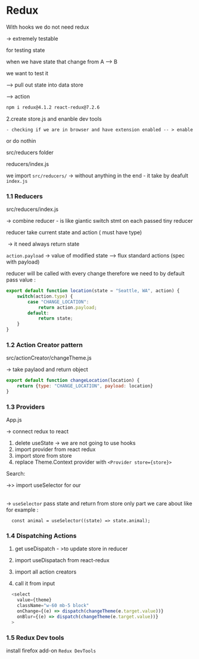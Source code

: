 # Redux

With hooks we do not need redux 

-> extremely testable

for testing state 

when we have state that change from A --> B 

we want to test it 

--> pull out state into data store 

--> action 



```bash
npm i redux@4.1.2 react-redux@7.2.6
```

2.create store.js and enanble dev tools

	- checking if we are in browser and have extension enabled -- > enable

or do nothin 



src/reducers folder 

reducers/index.js 

we import `src/reducers/` -> without anything in the end - it take by deafult `index.js`

### 1.1 Reducers

src/reducers/index.js

-> combine reducer - is like giantic switch stmt on each passed tiny reducer 

reducer take current state and action ( must have type)

​	-> it need always return state

`action.payload` -> value of modified state  --> flux standard actions (spec with payload)

reducer will be called with every change therefore we need to by default pass value : 

```js
export default function location(state = "Seattle, WA", action) {
    switch(action.type) {
        case "CHANGE_LOCATION":
            return action.payload;
        default:
            return state;
    }
}
```



### 1.2 Action Creator pattern

src/actionCreator/changeTheme.js

-> take paylaod and return object

```js
export default function changeLocation(location) {
    return {type: "CHANGE_LOCATION", payload: location}
}
```



### 1.3 Providers

App.js

-> connect redux to react 

1. delete useState -> we are not going to use hooks 
2. import provider from react redux
3. import store from store 
4. replace Theme.Context provider with `<Provider store={store}>`



Search:

->> import useSelector for our <option>

-> `useSelector` pass state and return from store only part we care about like for example : 

```>s
  const animal = useSelector((state) => state.animal);
```



### 1.4 Dispatching Actions

1. get useDispatch - >to update store in reducer 
2. import useDispatach from react-redux

3. import all action creators
4. call it from input

```js
  <select
    value={theme}
    className="w-60 mb-5 block"
    onChange={(e) => dispatch(changeTheme(e.target.value))}
    onBlur={(e) => dispatch(changeTheme(e.target.value))}
  >
```

### 1.5 Redux Dev tools

install firefox add-on `Redux DevTools`

